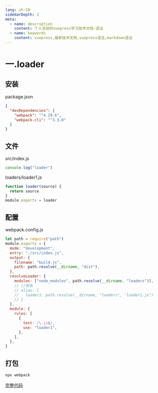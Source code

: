 ```yaml
---
lang: zh-CN
sidebarDepth: 2
meta:
  - name: description
    content: 个人总结的vuepress学习技术文档-语法
  - name: keywords
    content: vuepress,最新技术文档,vuepress语法,markdown语法
---
```


# 一.loader

## 安装

package.json

```json
{
  "devDependencies": {
    "webpack": "^4.29.6",
    "webpack-cli": "^3.3.0"
  }
}
```

## 文件

src/index.js

```js
console.log("loader")
```

loaders/loader1.js

```js
function loader(source) {
  return source
}
module.exports = loader
```

## 配置

webpack.config.js

```js
let path = require("path")
module.exports = {
  mode: "development",
  entry: "./src/index.js",
  output: {
    filename: "build.js",
    path: path.resolve(__dirname, "dist"),
  },
  resolveLoader: {
    modules: ["node_modules", path.resolve(__dirname, "loaders")],
    // //别名
    // alias: {
    //   loader1: path.resolve(__dirname, "loaders", "loader1.js")
    // }
  },
  module: {
    rules: [
      {
        test: /\.js$/,
        use: "loader1",
      },
    ],
  },
}
```

## 打包

```bash
npx webpack
```

[完整代码](https://github.com/zhoubichuan/frontend-note/tree/master/3.dev/3.scaffolding/1.webpack/6.loader/1.loader)
